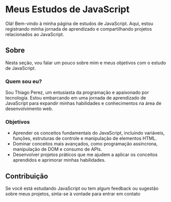 # Meus Estudos de JavaScript

Olá! Bem-vindo à minha página de estudos de JavaScript. Aqui, estou registrando minha jornada de aprendizado e compartilhando projetos relacionados ao JavaScript.

## Sobre

Nesta seção, vou falar um pouco sobre mim e meus objetivos com o estudo de JavaScript.

### Quem sou eu?

Sou Thiago Perez, um entusiasta da programação e apaixonado por tecnologia. Estou embarcando em uma jornada de aprendizado de JavaScript para expandir minhas habilidades e conhecimentos na área de desenvolvimento web.

### Objetivos

- Aprender os conceitos fundamentais do JavaScript, incluindo variáveis, funções, estruturas de controle e manipulação de elementos HTML.
- Dominar conceitos mais avançados, como programação assíncrona, manipulação de DOM e consumo de APIs.
- Desenvolver projetos práticos que me ajudem a aplicar os conceitos aprendidos e aprimorar minhas habilidades.

## Contribuição

Se você está estudando JavaScript ou tem algum feedback ou sugestão sobre meus projetos, sinta-se à vontade para entrar em contato
